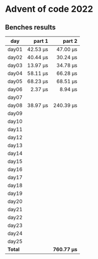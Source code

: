 # Advent of code 2022

## Benches results
| day   |   part 1  |   part 2  | 
|-------|----------:|----------:|
| day01 |  42.53 μs |  47.00 μs |
| day02 |  40.44 μs |  30.24 μs |
| day03 |  13.97 μs |  34.78 μs |
| day04 |  58.11 μs |  66.28 μs |
| day05 |  68.23 μs |  68.51 μs |
| day06 |   2.37 μs |   8.94 μs |
| day07 |           |           |
| day08 |  38.97 μs | 240.39 μs |
| day09 |           |           |
| day10 |           |           |
| day11 |           |           |
| day12 |           |           |
| day13 |           |           |
| day14 |           |           |
| day15 |           |           |
| day16 |           |           |
| day17 |           |           |
| day18 |           |           |
| day19 |           |           |
| day20 |           |           |
| day21 |           |           |
| day22 |           |           |
| day23 |           |           |
| day24 |           |           |
| day25 |           |           |
|**Total**|           |**760.77 μs** |

